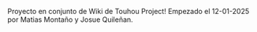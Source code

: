 Proyecto en conjunto de Wiki de Touhou Project!
Empezado el 12-01-2025 por Matias Montaño y Josue Quileñan.
